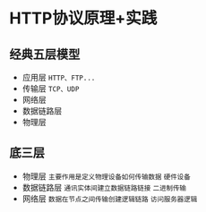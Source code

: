 # HTTP协议原理+实践

## 经典五层模型
* 应用层 `HTTP、FTP...`
* 传输层 `TCP、UDP`
* 网络层
* 数据链路层
* 物理层

## 底三层
* 物理层 `主要作用是定义物理设备如何传输数据` `硬件设备`
* 数据链路层 `通讯实体间建立数据链路链接` `二进制传输`
* 网络层 `数据在节点之间传输创建逻辑链路` `访问服务器逻辑`
